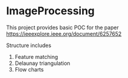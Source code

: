 # ImageProcessing
This project provides basic POC for the paper https://ieeexplore.ieee.org/document/6257652

Structure includes
  1. Feature matching 
  2. Delaunay triangulation
  3. Flow charts
